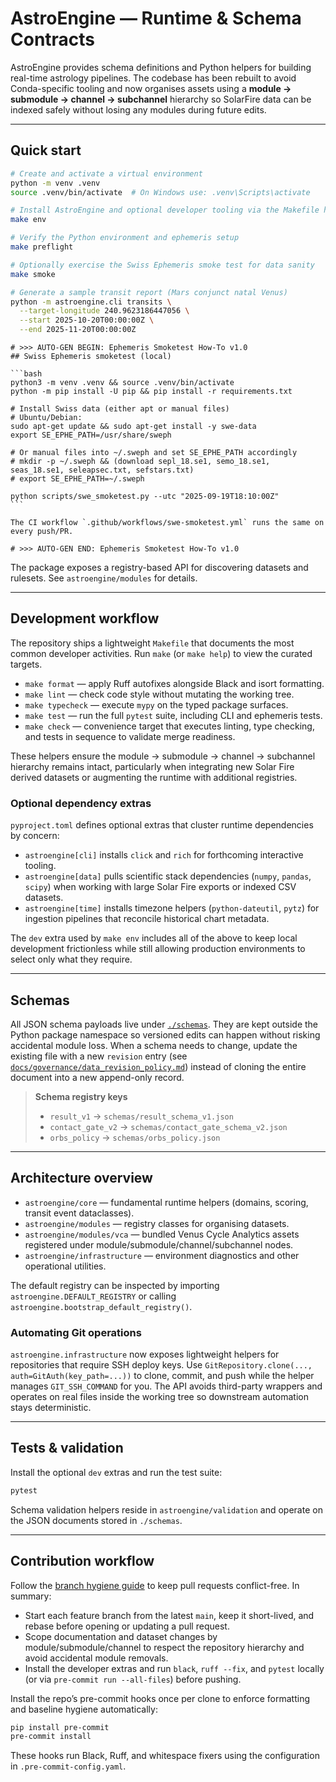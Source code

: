 # AstroEngine — Runtime & Schema Contracts

AstroEngine provides schema definitions and Python helpers for building
real-time astrology pipelines.  The codebase has been rebuilt to avoid
Conda-specific tooling and now organises assets using a
**module → submodule → channel → subchannel** hierarchy so SolarFire data
can be indexed safely without losing any modules during future edits.

---

## Quick start

```bash
# Create and activate a virtual environment
python -m venv .venv
source .venv/bin/activate  # On Windows use: .venv\Scripts\activate

# Install AstroEngine and optional developer tooling via the Makefile helper
make env

# Verify the Python environment and ephemeris setup
make preflight

# Optionally exercise the Swiss Ephemeris smoke test for data sanity
make smoke

# Generate a sample transit report (Mars conjunct natal Venus)
python -m astroengine.cli transits \
  --target-longitude 240.9623186447056 \
  --start 2025-10-20T00:00:00Z \
  --end 2025-11-20T00:00:00Z
```

````
# >>> AUTO-GEN BEGIN: Ephemeris Smoketest How-To v1.0
## Swiss Ephemeris smoketest (local)

```bash
python3 -m venv .venv && source .venv/bin/activate
python -m pip install -U pip && pip install -r requirements.txt

# Install Swiss data (either apt or manual files)
# Ubuntu/Debian:
sudo apt-get update && sudo apt-get install -y swe-data
export SE_EPHE_PATH=/usr/share/sweph

# Or manual files into ~/.sweph and set SE_EPHE_PATH accordingly
# mkdir -p ~/.sweph && (download sepl_18.se1, semo_18.se1, seas_18.se1, seleapsec.txt, sefstars.txt)
# export SE_EPHE_PATH=~/.sweph

python scripts/swe_smoketest.py --utc "2025-09-19T18:10:00Z"
```

The CI workflow `.github/workflows/swe-smoketest.yml` runs the same on every push/PR.

# >>> AUTO-GEN END: Ephemeris Smoketest How-To v1.0
````

The package exposes a registry-based API for discovering datasets and
rulesets.  See `astroengine/modules` for details.

---

## Development workflow

The repository ships a lightweight `Makefile` that documents the most common
developer activities.  Run `make` (or `make help`) to view the curated targets.

- `make format` — apply Ruff autofixes alongside Black and isort formatting.
- `make lint` — check code style without mutating the working tree.
- `make typecheck` — execute `mypy` on the typed package surfaces.
- `make test` — run the full `pytest` suite, including CLI and ephemeris tests.
- `make check` — convenience target that executes linting, type checking,
  and tests in sequence to validate merge readiness.

These helpers ensure the module → submodule → channel → subchannel hierarchy
remains intact, particularly when integrating new Solar Fire derived datasets or
augmenting the runtime with additional registries.

### Optional dependency extras

`pyproject.toml` defines optional extras that cluster runtime dependencies by
concern:

- `astroengine[cli]` installs `click` and `rich` for forthcoming interactive
  tooling.
- `astroengine[data]` pulls scientific stack dependencies (`numpy`, `pandas`,
  `scipy`) when working with large Solar Fire exports or indexed CSV datasets.
- `astroengine[time]` installs timezone helpers (`python-dateutil`, `pytz`) for
  ingestion pipelines that reconcile historical chart metadata.

The `dev` extra used by `make env` includes all of the above to keep local
development frictionless while still allowing production environments to select
only what they require.

---

## Schemas

All JSON schema payloads live under [`./schemas`](./schemas).  They are
kept outside the Python package namespace so versioned edits can happen
without risking accidental module loss.  When a schema needs to change,
update the existing file with a new `revision` entry (see
[`docs/governance/data_revision_policy.md`](docs/governance/data_revision_policy.md))
instead of cloning the entire document into a new append-only record.

> **Schema registry keys**
> - `result_v1` → `schemas/result_schema_v1.json`
> - `contact_gate_v2` → `schemas/contact_gate_schema_v2.json`
> - `orbs_policy` → `schemas/orbs_policy.json`

---

## Architecture overview

- `astroengine/core` — fundamental runtime helpers (domains, scoring,
  transit event dataclasses).
- `astroengine/modules` — registry classes for organising datasets.
- `astroengine/modules/vca` — bundled Venus Cycle Analytics assets
  registered under module/submodule/channel/subchannel nodes.
- `astroengine/infrastructure` — environment diagnostics and other
  operational utilities.

The default registry can be inspected by importing
`astroengine.DEFAULT_REGISTRY` or calling
`astroengine.bootstrap_default_registry()`.

### Automating Git operations

`astroengine.infrastructure` now exposes lightweight helpers for
repositories that require SSH deploy keys.  Use
`GitRepository.clone(..., auth=GitAuth(key_path=...))` to clone, commit,
and push while the helper manages ``GIT_SSH_COMMAND`` for you.  The API
avoids third-party wrappers and operates on real files inside the
working tree so downstream automation stays deterministic.

---

## Tests & validation

Install the optional `dev` extras and run the test suite:

```bash
pytest
```

Schema validation helpers reside in `astroengine/validation` and operate
on the JSON documents stored in `./schemas`.

---

## Contribution workflow

Follow the [branch hygiene guide](docs/governance/branching_policy.md) to keep
pull requests conflict-free. In summary:

- Start each feature branch from the latest `main`, keep it short-lived, and
  rebase before opening or updating a pull request.
- Scope documentation and dataset changes by module/submodule/channel to respect
  the repository hierarchy and avoid accidental module removals.
- Install the developer extras and run `black`, `ruff --fix`, and `pytest`
  locally (or via `pre-commit run --all-files`) before pushing.

Install the repo’s pre-commit hooks once per clone to enforce formatting and
baseline hygiene automatically:

```bash
pip install pre-commit
pre-commit install
```

These hooks run Black, Ruff, and whitespace fixers using the configuration in
`.pre-commit-config.yaml`.
